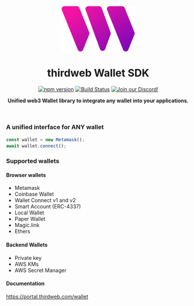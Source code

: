 <p align="center">
<br />
<a href="https://thirdweb.com"><img src="https://github.com/thirdweb-dev/js/blob/main/legacy_packages/sdk/logo.svg?raw=true" width="200" alt=""/></a>
<br />
</p>
<h1 align="center">thirdweb Wallet SDK</h1>
<p align="center">
<a href="https://www.npmjs.com/package/@thirdweb-dev/wallets"><img src="https://img.shields.io/npm/v/@thirdweb-dev/wallets?color=red&label=npm&logo=npm" alt="npm version"/></a>
<a href="https://github.com/thirdweb-dev/js/actions/workflows/build-test-lint.yml"><img alt="Build Status" src="https://github.com/thirdweb-dev/js/actions/workflows/build-test-lint.yml/badge.svg"/></a>
<a href="https://discord.gg/thirdweb"><img alt="Join our Discord!" src="https://img.shields.io/discord/834227967404146718.svg?color=7289da&label=discord&logo=discord&style=flat"/></a>

</p>
<p align="center"><strong>Unified web3 Wallet library to integrate any wallet into your applications.</strong></p>
<br />

### A unified interface for ANY wallet

```ts
const wallet = new Metamask();
await wallet.connect();
```

### Supported wallets

#### Browser wallets

- Metamask
- Coinbase Wallet
- Wallet Connect v1 and v2
- Smart Account (ERC-4337)
- Local Wallet
- Paper Wallet
- Magic.link
- Ethers

#### Backend Wallets

- Private key
- AWS KMs
- AWS Secret Manager

#### Documentation

https://portal.thirdweb.com/wallet
